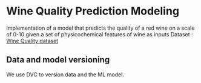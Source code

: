 # Wine Quality Prediction Modeling

Implementation of a model that predicts the quality of a red wine on a scale of 0-10 given a set of physicochemical features of wine as inputs
Dataset : [Wine Quality dataset](https://archive.ics.uci.edu/dataset/186/wine+quality)

## Data and model versioning

We use DVC to version data and the ML model.
